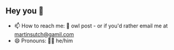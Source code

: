 ## Hey you 👀

- 📫 How to reach me: 🦉 owl post  - or if you'd rather email me at martinsutch@gamil.com
- 😄 Pronouns: 🏳️‍🌈 he/him

<!--
**martinsutch/martinsutch** is a ✨ _special_ ✨ repository because its `README.md` (this file) appears on your GitHub profile.

Here are some ideas to get you started:

- 🔭 I’m currently working on ...
- 🌱 I’m currently learning ...
- 👯 I’m looking to collaborate on ...
- 🤔 I’m looking for help with ...
- 💬 Ask me about ...
- 📫 How to reach me: ...
- 😄 Pronouns: ...
- ⚡ Fun fact: ...
-->
